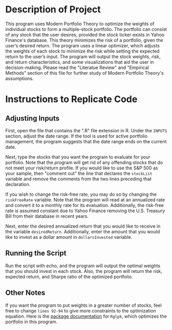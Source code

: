 # Description of Project
This program uses Modern Portfolio Theory to optimize the weights of individual stocks to form a multiple-stock portfolio. The portfolio can consist of any stock that the user desires, provided the stock ticker exists in Yahoo Finance's database. This theory minimizes the risk of a portfolio, given the user’s desired return. The program uses a linear optimizer, which adjusts the weights of each stock to minimize the risk while setting the expected return to the user’s input. The program will output the stock weights, risk, and return characteristics, and some visualizations that aid the user in decision-making. Please read the "Literatue Review" and "Empirical Methods" section of this file for further study of Modern Portfolio Theory's assumptions. 


# Instructions to Replicate Code
## Adjusting Inputs
First, open the file that contains the ".R" file extension in R. Under the `INPUTS` section, adjust the date range. If the tool is used for active portfolio management, the program suggests that the date range ends on the current date.

Next, type the stocks that you want the program to evaluate for your portfolio. Note that the program will get rid of any offending stocks that do not meet your risk/return profile. If you would like to use the S&P 500 as your sample, then "comment out" the line that declares the `stockList` variable and remove the comments from the two lines preceding that declaration.

If you wish to change the risk-free rate, you may do so by changing the `riskFreeRate` variable. Note that the program will read at an annualized rate and convert it to a monthly rate for its evaluation. Additionally, the risk-free rate is assumed constant due to Yahoo Finance removing the U.S. Treasury Bill from their database in recent years.

Next, enter the desired annualized return that you would like to receive in the variable `desiredReturn`. Additionally, enter the amount that you would like to invest as a dollar amount in `dollarsInvested` variable.

## Running the Script
Run the script with echo, and the program will output the optimal weights that you should invest in each stock. Also, the program will return the risk, expected return, and Sharpe ratio of the optimized portfolio. 

## Other Notes
If you want the program to put weights in a greater number of stocks, feel free to change `lines 92-94` to give more constraints to the optimization equation. Here is the [package documentation](https://cran.r-project.org/web/packages/Rglpk/Rglpk.pdf) for `Rglpk`, which optimizes the portfolio in this program.
